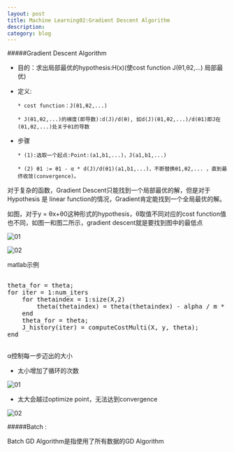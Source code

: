 ```yaml
---
layout: post
title: Machine Learning02:Gradient Descent Algorithm
description: 
category: blog
---
```


#####Gradient Descent Algorithm

* 	目的：求出局部最优的hypothesis:H(x)(使cost function J(θ1,θ2,...) 局部最优)

*	定义:

		* cost function：J(θ1,θ2,...)
		
		* J(θ1,θ2,...)的梯度(即导数):d(J)/d(θ), 如d(J)(θ1,θ2,...)/d(θ1)即J在(θ1,θ2,...)处关于θ1的导数

*	步骤

		* (1):选取一个起点:Point:(a1,b1,...)，J(a1,b1,...)
		
		* (2) θ1 := θ1 - α * d(J)/d(θ1)(a1,b1,...)，不断替换θ1,θ2,... ，直到最终收敛(convergence)。
		
对于复杂的函数，Gradient Descent只能找到一个局部最优的解，但是对于Hypothesis 是 linear function的情况，Gradient肯定能找到一个全局最优的解。

如图，对于y = θx+θ0这种形式的hypothesis，θ取值不同对应的cost function值也不同，如图一和图二所示，gradient descent就是要找到图中的最低点

![01](http://picturereq.herokuapp.com/images/coursera/ml_03.png)

![02](http://picturereq.herokuapp.com/images/coursera/ml_04.png)

matlab示例

<pre>

theta_for = theta;
for iter = 1:num_iters
    for thetaindex = 1:size(X,2)
        theta(thetaindex) = theta(thetaindex) - alpha / m * sum((X * theta_for - y) .* X(:,thetaindex));
    end
    theta_for = theta;
    J_history(iter) = computeCostMulti(X, y, theta);
end

</pre>

α控制每一步迈出的大小

* 太小增加了循环的次数

![01](http://picturereq.herokuapp.com/images/coursera/ml_07.png)

* 太大会越过optimize point，无法达到convergence

![02](http://picturereq.herokuapp.com/images/coursera/ml_06.png)

#####Batch :

Batch GD Algorithm是指使用了所有数据的GD Algorithm

